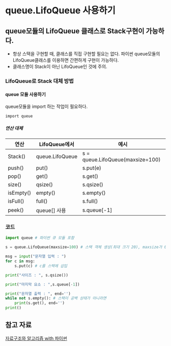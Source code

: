 # queue.LifoQueue 사용하기

## queue모듈의 LifoQueue 클래스로 Stack구현이 가능하다.

- 항상 스택을 구현할 때, 클래스를 직접 구현할 필요는 없다. 파이썬 queue모듈의 LifoQueue클래스를 이용하면 간편하게 구현이 가능하다.
- 클래스명이 Stack이 아닌 LifoQueue인 것에 주의.

### LifoQueue로 Stack 대체 방법

#### queue 모듈 사용하기

queue모듈을 import 하는 작업이 필요하다.

`import queue`

##### 연산 대체
|연산|LifoQueue에서|예시|
|----|---|---|
|Stack()|queue.LifoQueue|s = queue.LifoQueue(maxsize=100)|
|push()|put()|s.put(e)|
|pop()|get()|s.get()|
|size()|qsize()|s.qsize()|
|isEmpty()|empty()|s.empty()|
|isFull()|full()|s.full()|
|peek()|queue[] 사용|s.queue[-1]|

### 코드

```python
import queue # 파이썬 큐 모듈 포함

s = queue.LifoQueue(maxsize=100) # 스택 객체 생성(최대 크기 20), maxsize가 0이면 무한대임.

msg = input("문자열 입력 : ")
for c in msg:
    s.put(c) # c를 스택에 삽입

print("사이즈 : ", s.qsize())

print("마지막 요소 : ",s.queue[-1])

print("문자열 출력 : ", end='')
while not s.empty(): # 스택이 공백 상태가 아니라면
    print(s.get(), end='')
print()
```

## 참고 자료

[자료구조와 알고리즘 with 파이썬](https://www.yes24.com/Product/Goods/123451810)